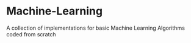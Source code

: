 # Machine-Learning
A collection of implementations for basic Machine Learning Algorithms coded from scratch
